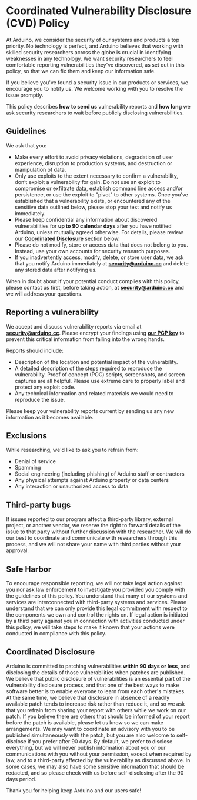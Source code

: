 # Coordinated Vulnerability Disclosure (CVD) Policy

At Arduino, we consider the security of our systems and products a top priority. No technology is perfect, and Arduino believes that working with skilled security researchers across the globe is crucial in identifying weaknesses in any technology. We want security researchers to feel comfortable reporting vulnerabilities they've discovered, as set out in this policy, so that we can fix them and keep our information safe.

If you believe you've found a security issue in our products or services, we encourage you to notify us. We welcome working with you to resolve the issue promptly.

This policy describes **how to send us** vulnerability reports and **how long** we ask security researchers to wait before publicly disclosing vulnerabilities.

## Guidelines
We ask that you:

 - Make every effort to avoid privacy violations, degradation of user experience, disruption to production systems, and destruction or manipulation of data.
 - Only use exploits to the extent necessary to confirm a vulnerability, don’t exploit a vulnerability for gain. Do not use an exploit to compromise or exfiltrate data, establish command line access and/or persistence, or use the exploit to "pivot" to other systems. Once you've established that a vulnerability exists, or encountered any of the sensitive data outlined below, please stop your test and notify us immediately.
 - Please keep confidential any information about discovered vulnerabilities for  **up to 90 calendar days**  after you have notified Arduino, unless mutually agreed otherwise. For details, please review our [**Coordinated Disclosure**](#coordinated-disclosure) section below.
 - Please do not modify, store or access data that does not belong to you. Instead, use your own accounts for security research purposes.
 - If you inadvertently access, modify, delete, or store user data, we ask that you notify Arduino immediately at [**security@arduino.cc**](mailto:security@arduino.cc) and delete any stored data after notifying us.

When in doubt about if your potential conduct complies with this policy, please contact us first, before taking action, at [**security@arduino.cc**](mailto:security@arduino.cc) and we will address your questions.

## Reporting a vulnerability

We accept and discuss vulnerability reports via email at [**security@arduino.cc**](mailto:security@arduino.cc). Please encrypt your findings using  [**our PGP key**](https://github.com/arduino/arduino-cvd-policy/blob/master/security_at_arduino_cc-pub.asc) to prevent this critical information from falling into the wrong hands.

Reports should include:

 - Description of the location and potential impact of the vulnerability.
 - A detailed description of the steps required to reproduce the vulnerability. Proof of concept (POC) scripts, screenshots, and screen captures are all helpful. Please use extreme care to properly label and protect any exploit code.
 - Any technical information and related materials we would need to reproduce the issue.

Please keep your vulnerability reports current by sending us any new information as it becomes available.

## Exclusions

While researching, we'd like to ask you to refrain from:

 - Denial of service
 - Spamming
 - Social engineering (including phishing) of Arduino staff or contractors
 - Any physical attempts against Arduino property or data centers
 - Any interaction or unauthorized access to data

## Third-party bugs

If issues reported to our program affect a third-party library, external project, or another vendor, we reserve the right to forward details of the issue to that party without further discussion with the researcher. We will do our best to coordinate and communicate with researchers through this process, and we will not share your name with third parties without your approval.

## Safe Harbor

To encourage responsible reporting, we will not take legal action against you nor ask law enforcement to investigate you provided you comply with the guidelines of this policy. You understand that many of our systems and services are interconnected with third-party systems and services. Please understand that we can only provide this legal commitment with respect to the components we own and control the rights on. If legal action is initiated by a third party against you in connection with activities conducted under this policy, we will take steps to make it known that your actions were conducted in compliance with this policy.

## Coordinated Disclosure

Arduino is committed to patching vulnerabilities  **within 90 days or less**, and disclosing the details of those vulnerabilities when patches are published. We believe that public disclosure of vulnerabilities is an essential part of the vulnerability disclosure process, and that one of the best ways to make software better is to enable everyone to learn from each other's mistakes. At the same time, we believe that disclosure in absence of a readily available patch tends to increase risk rather than reduce it, and so we ask that you refrain from sharing your report with others while we work on our patch. If you believe there are others that should be informed of your report before the patch is available, please let us know so we can make arrangements. We may want to coordinate an advisory with you to be published simultaneously with the patch, but you are also welcome to self-disclose if you prefer after 90 days. By default, we prefer to disclose everything, but we will never publish information about you or our communications with you without your permission, except when required by law, and to a third-party affected by the vulnerability as discussed above. In some cases, we may also have some sensitive information that should be redacted, and so please check with us before self-disclosing after the 90 days period.

Thank you for helping keep Arduino and our users safe!
